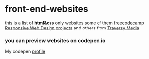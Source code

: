 # front-end-websites

this is a list of **html&css** only  websites some of them [freecodecamp Responsive Web Design projects](https://learn.freecodecamp.org/responsive-web-design/responsive-web-design-projects) and others from [Traversy Media](https://www.youtube.com/playlist?list=PLillGF-RfqbZTASqIqdvm1R5mLrQq79CU&app=desktop)

### you can preview websites on codepen.io

My codepen [profile](https://codepen.io/ahmed751995/#)
